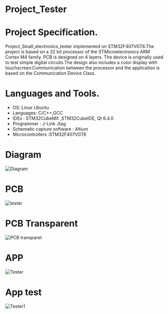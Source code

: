 # Project_Tester

# Project Specification.
Project_Small_electronics_tester implemented on STM32F407VGT6.The project is based on a 32 bit processor of the STMicroelectronics ARM Cortex M4 family. PCB is designed on 4 layers.
The device is originally used to test simple digital circuits.The design also includes a color display with touchscreen.Communication between the processor and the application is based on the Communication Device Class.


# Languages and Tools.
- OS: Linux Ubuntu 
- Languages: C/C++,GCC 
- IDEs : STM32CubeMX ,STM32CubeIDE, Qt 6.4.0 
- Programmer : J-Link Jtag 
- Schematic capture software : Altium 
- Microcontrollers :STM32F407VGT6
# Diagram 
![Diagram](https://github.com/MarekKud/Project_tester/assets/92340461/f6e744b8-2449-4ee7-bee0-e5712d522c76)
# PCB 
![tester](https://github.com/MarekKud/Project_tester/assets/92340461/ca217a09-96d3-4c73-90ac-d71290106622)
# PCB Transparent
![PCB transparet](https://github.com/MarekKud/Project_tester/assets/92340461/f658d374-54a0-4045-8f9a-d21181044af5)
# APP 
![Tester](https://github.com/MarekKud/Project_tester/assets/92340461/e259842e-68d2-4b3a-b719-46b0e1fea3ab)

# App test 

![Tester1](https://github.com/MarekKud/Project_tester/assets/92340461/63f2265f-619b-4c83-90b4-2b6095f8a6b4)
